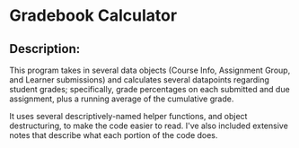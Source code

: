 # Gradebook Calculator

## Description:

This program takes in several data objects (Course Info, Assignment Group, and Learner submissions) and calculates several datapoints regarding student grades; specifically, grade percentages on each submitted and due assignment, plus a running average of the cumulative grade.

It uses several descriptively-named helper functions, and object destructuring, to make the code easier to read. I've also included extensive notes that describe what each portion of the code does.

